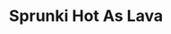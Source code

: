 ---
slug: sprunki-hot-as-lava-2355
title: Sprunki Hot As Lava
description: "Sprunki Hot As Lava is an exciting online game. Play for free directly in your browser!"
icon: /images/popular_mods/Sprunki Hot As Lava.png
url: https://wowtbc.net/sprunkin/sprunki-hot-lava/index.html
previewImage: /images/popular_mods/Sprunki Hot As Lava.png
type: popular mods

# SEO配置
seo:
  title: "Sprunki Hot As Lava - Play Free Online Game | Fun Browser Games"
  description: "Sprunki Hot As Lava - Play this fun online game for free in your browser. No download required!"
  ogImage: "/images/popular_mods/Sprunki Hot As Lava.png"
  keywords: "sprunki-hot-as-lava-2355, online game, browser game, free game, popular mods game, play online"

videoUrls:
  - https://www.youtube.com/embed/example1
  - https://www.youtube.com/embed/example2

whyPlay:
  title: "Why Play Sprunki Hot As Lava?"
  items:
    - "Immersive Gameplay: Sprunki Hot As Lava offers an engaging and immersive gaming experience that will keep you entertained for hours"
    - "Challenging Levels: Test your skills with increasingly difficult challenges and obstacles"
    - "Beautiful Graphics: Enjoy stunning visuals and smooth animations that bring the game world to life"
    - "Regular Updates: New content and features are added regularly to keep the game fresh and exciting"
    - "Free to Play: Experience all the fun without spending a penny"
    - "Community Features: Connect with other players, share strategies, and compete for high scores"
    - "Cross-Platform: Play on any device with a web browser, no downloads required"

features:
  title: "Key Features of Sprunki Hot As Lava"
  image: "/images/popular_mods/Sprunki Hot As Lava.png"
  items:
    - "Intuitive Controls: Easy to learn controls make Sprunki Hot As Lava accessible for players of all skill levels"
    - "Multiple Game Modes: Enjoy various gameplay options that provide different challenges and experiences"
    - "Character Customization: Personalize your gaming experience with unique characters and items"
    - "Achievement System: Complete special tasks to earn rewards and recognition"
    - "Leaderboards: Compete with players worldwide and see who can achieve the highest scores"

characteristics:
  title: "Game Characteristics"
  image: "/images/popular_mods/Sprunki Hot As Lava.png"
  items:
    - "Genre: Popular mods game with elements of strategy and skill"
    - "Difficulty: Suitable for both casual gamers and those seeking a challenge"
    - "Play Time: Quick sessions or extended gameplay, depending on your preference"
    - "Art Style: Vibrant and engaging visuals that enhance the gaming experience"
    - "Sound Design: Immersive audio that complements the gameplay perfectly"

info: "Sprunki Hot As Lava is an exciting online game that offers players a unique and engaging gaming experience. With its intuitive controls, stunning visuals, and challenging gameplay, Sprunki Hot As Lava provides hours of entertainment for players of all ages and skill levels. Whether you're looking for a quick gaming session during a break or an extended play session, Sprunki Hot As Lava delivers an immersive experience that will keep you coming back for more. The game features multiple levels of increasing difficulty, ensuring that players are constantly challenged as they progress. With regular updates adding new content and features, Sprunki Hot As Lava remains fresh and exciting, providing endless entertainment options for its growing community of players."

howToPlayIntro: "Welcome to Sprunki Hot As Lava! This guide will walk you through the basics and help you master the game. Whether you're a beginner or looking to improve your skills, these tips and instructions will enhance your gaming experience."

howToPlaySteps:
  - title: "Getting Started"
    description: "Begin your Sprunki Hot As Lava adventure by familiarizing yourself with the controls. Use your keyboard or mouse to navigate through the game interface. The tutorial will guide you through the basic mechanics and help you understand the objectives."
  - title: "Understanding the Objectives"
    description: "In Sprunki Hot As Lava, your main goal is to progress through levels by completing specific objectives. Each level presents unique challenges that require different strategies and approaches."
  - title: "Mastering the Controls"
    description: "Practice using the controls to improve your precision and reaction time. Sprunki Hot As Lava requires quick reflexes and strategic thinking to overcome obstacles and defeat opponents."
  - title: "Utilizing Power-ups"
    description: "Collect power-ups throughout the game to enhance your abilities and overcome difficult challenges. Each power-up offers unique advantages that can be crucial for success."
  - title: "Developing Strategies"
    description: "As you progress in Sprunki Hot As Lava, develop effective strategies for different scenarios. Analyze patterns, anticipate challenges, and adapt your approach to maximize your performance."

faq:
  title: "Frequently Asked Questions about Sprunki Hot As Lava"
  items:
    - question: "Is Sprunki Hot As Lava free to play?"
      answer: "Yes, Sprunki Hot As Lava is completely free to play directly in your web browser. No downloads or purchases are required to enjoy the full game experience."
    - question: "Can I play Sprunki Hot As Lava on mobile devices?"
      answer: "Yes, Sprunki Hot As Lava is optimized for both desktop and mobile play. You can enjoy the game on any device with a web browser and internet connection."
    - question: "Are there any in-game purchases?"
      answer: "While Sprunki Hot As Lava is free to play, there may be optional in-game purchases available for cosmetic items or additional features that don't affect core gameplay."
    - question: "How often is Sprunki Hot As Lava updated?"
      answer: "The developers regularly update Sprunki Hot As Lava with new content, features, and improvements based on player feedback and game performance."
    - question: "Can I play Sprunki Hot As Lava offline?"
      answer: "Currently, Sprunki Hot As Lava requires an internet connection to play as it's a browser-based online game."
    - question: "Is Sprunki Hot As Lava suitable for children?"
      answer: "Yes, Sprunki Hot As Lava is designed to be family-friendly and suitable for players of all ages."
    - question: "How do I report bugs or issues?"
      answer: "If you encounter any problems while playing Sprunki Hot As Lava, you can report them through the game's support page or contact the developers directly through their website."
    - question: "Still Have Questions?"
      answer: "If you have additional questions about Sprunki Hot As Lava that aren't covered in this FAQ, please visit our support center or contact our customer service team for assistance."
---